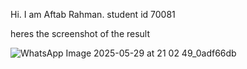 Hi. I am Aftab Rahman. student id 70081

heres the screenshot of the result

![WhatsApp Image 2025-05-29 at 21 02 49_0adf66db](https://github.com/user-attachments/assets/9232248e-5a1b-41b5-854d-c91fadd04112)
